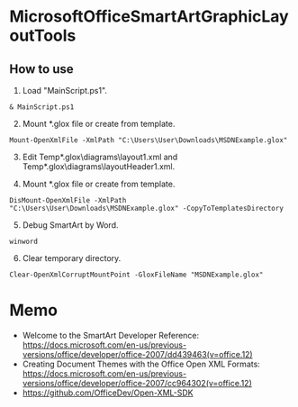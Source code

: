 # MicrosoftOfficeSmartArtGraphicLayoutTools

## How to use
1. Load "MainScript.ps1".
```
& MainScript.ps1
```
2. Mount *.glox file or create from template.
```
Mount-OpenXmlFile -XmlPath "C:\Users\User\Downloads\MSDNExample.glox"
```
3. Edit Temp\*.glox\diagrams\layout1.xml and Temp\*.glox\diagrams\layoutHeader1.xml.

4. Mount *.glox file or create from template.
```
DisMount-OpenXmlFile -XmlPath "C:\Users\User\Downloads\MSDNExample.glox" -CopyToTemplatesDirectory
```
5. Debug SmartArt by Word.
```
winword
```
6. Clear temporary directory.
```
Clear-OpenXmlCorruptMountPoint -GloxFileName "MSDNExample.glox"
```

# Memo
- Welcome to the SmartArt Developer Reference: https://docs.microsoft.com/en-us/previous-versions/office/developer/office-2007/dd439463(v=office.12)
- Creating Document Themes with the Office Open XML Formats: https://docs.microsoft.com/en-us/previous-versions/office/developer/office-2007/cc964302(v=office.12)
- https://github.com/OfficeDev/Open-XML-SDK
